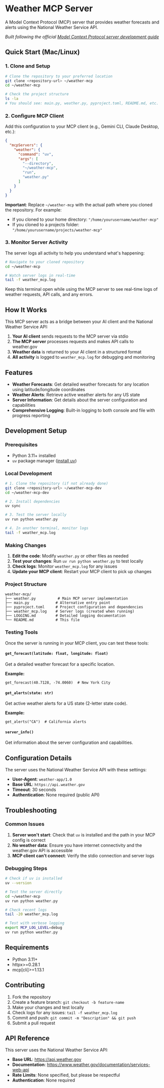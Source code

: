 # Weather MCP Server

A Model Context Protocol (MCP) server that provides weather forecasts and alerts using the National Weather Service API.

*Built following the official [Model Context Protocol server development guide](https://modelcontextprotocol.io/docs/develop/build-server)*

## Quick Start (Mac/Linux)

### 1. Clone and Setup

```bash
# Clone the repository to your preferred location
git clone <repository-url> ~/weather-mcp
cd ~/weather-mcp

# Check the project structure
ls -la
# You should see: main.py, weather.py, pyproject.toml, README.md, etc.
```

### 2. Configure MCP Client

Add this configuration to your MCP client (e.g., Gemini CLI, Claude Desktop, etc.):

```json
{
  "mcpServers": {
    "weather": {
      "command": "uv",
      "args": [
        "--directory",
        "~/weather-mcp",
        "run",
        "weather.py"
      ]
    }
  }
}
```

**Important**: Replace `~/weather-mcp` with the actual path where you cloned the repository. For example:
- If you cloned to your home directory: `"/home/yourusername/weather-mcp"`
- If you cloned to a projects folder: `"/home/yourusername/projects/weather-mcp"`

### 3. Monitor Server Activity

The server logs all activity to help you understand what's happening:

```bash
# Navigate to your cloned repository
cd ~/weather-mcp

# Watch server logs in real-time
tail -f weather_mcp.log
```

Keep this terminal open while using the MCP server to see real-time logs of weather requests, API calls, and any errors.

## How It Works

This MCP server acts as a bridge between your AI client and the National Weather Service API:

1. **Your AI client** sends requests to the MCP server via stdio
2. **The MCP server** processes requests and makes API calls to weather.gov
3. **Weather data** is returned to your AI client in a structured format
4. **All activity** is logged to `weather_mcp.log` for debugging and monitoring

## Features

- **Weather Forecasts**: Get detailed weather forecasts for any location using latitude/longitude coordinates
- **Weather Alerts**: Retrieve active weather alerts for any US state
- **Server Information**: Get details about the server configuration and capabilities
- **Comprehensive Logging**: Built-in logging to both console and file with progress reporting

## Development Setup

### Prerequisites

- Python 3.11+ installed
- `uv` package manager ([install uv](https://docs.astral.sh/uv/getting-started/installation/))

### Local Development

```bash
# 1. Clone the repository (if not already done)
git clone <repository-url> ~/weather-mcp-dev
cd ~/weather-mcp-dev

# 2. Install dependencies
uv sync

# 3. Test the server locally
uv run python weather.py

# 4. In another terminal, monitor logs
tail -f weather_mcp.log
```

### Making Changes

1. **Edit the code**: Modify `weather.py` or other files as needed
2. **Test your changes**: Run `uv run python weather.py` to test locally
3. **Check logs**: Monitor `weather_mcp.log` for any issues
4. **Update your MCP client**: Restart your MCP client to pick up changes

### Project Structure

```
weather-mcp/
├── weather.py          # Main MCP server implementation
├── main.py            # Alternative entry point
├── pyproject.toml     # Project configuration and dependencies
├── weather_mcp.log    # Server logs (created when running)
├── LOGGING.md         # Detailed logging documentation
└── README.md          # This file
```

### Testing Tools

Once the server is running in your MCP client, you can test these tools:

#### `get_forecast(latitude: float, longitude: float)`
Get a detailed weather forecast for a specific location.

**Example:**
```
get_forecast(40.7128, -74.0060)  # New York City
```

#### `get_alerts(state: str)`
Get active weather alerts for a US state (2-letter state code).

**Example:**
```
get_alerts("CA")  # California alerts
```

#### `server_info()`
Get information about the server configuration and capabilities.

## Configuration Details

The server uses the National Weather Service API with these settings:

- **User-Agent**: `weather-app/1.0`
- **Base URL**: `https://api.weather.gov`
- **Timeout**: 30 seconds
- **Authentication**: None required (public API)

## Troubleshooting

### Common Issues

1. **Server won't start**: Check that `uv` is installed and the path in your MCP config is correct
2. **No weather data**: Ensure you have internet connectivity and the weather.gov API is accessible
3. **MCP client can't connect**: Verify the stdio connection and server logs

### Debugging Steps

```bash
# Check if uv is installed
uv --version

# Test the server directly
cd ~/weather-mcp
uv run python weather.py

# Check recent logs
tail -20 weather_mcp.log

# Test with verbose logging
export MCP_LOG_LEVEL=debug
uv run python weather.py
```

## Requirements

- Python 3.11+
- httpx>=0.28.1
- mcp[cli]>=1.13.1

## Contributing

1. Fork the repository
2. Create a feature branch: `git checkout -b feature-name`
3. Make your changes and test locally
4. Check logs for any issues: `tail -f weather_mcp.log`
5. Commit and push: `git commit -m "Description" && git push`
6. Submit a pull request

## API Reference

This server uses the National Weather Service API:
- **Base URL**: https://api.weather.gov
- **Documentation**: https://www.weather.gov/documentation/services-web-api
- **Rate Limits**: None specified, but please be respectful
- **Authentication**: None required